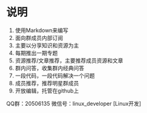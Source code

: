 说明
===========
1. 使用Markdown来编写
2. 面向群成员内部订阅
3. 主要以分享知识和资源为主
4. 每期推出一期专题
5. 资源推荐/文章推荐，主要推荐成员资源和文章
6. 群内问答，收集群内经典问答
7. 一段代码，一段代码解决一个问题
8. 成员推荐，推荐明星群成员
9. 开放编辑，托管在github上

QQ群：20506135
微信号：linux_developer [Linux开发]
